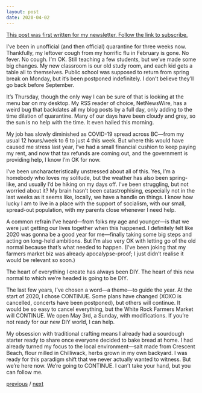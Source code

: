 ```yaml
---
layout: post
date: 2020-04-02
---
```


[This post was first written for my newsletter. Follow the link to subscribe.](https://tinyletter.com/jessdriscoll)

I’ve been in unofficial (and then official) quarantine for three weeks now. Thankfully, my leftover cough from my horrific flu in February is gone. No fever. No cough. I’m OK. Still teaching a few students, but we’ve made some big changes. My new classroom is our old study room, and each kid gets a table all to themselves. Public school was supposed to return from spring break on Monday, but it’s been postponed indefinitely. I don’t believe they’ll go back before September.

It’s Thursday, though the only way I can be sure of that is looking at the menu bar on my desktop. My RSS reader of choice, NetNewsWire, has a weird bug that backdates all my blog posts by a full day, only adding to the time dilation of quarantine. Many of our days have been cloudy and grey, so the sun is no help with the time. It even hailed this morning.

My job has slowly diminished as COVID-19 spread across BC—from my usual 12 hours/week to 6 to just 4 this week. But where this would have caused me stress last year, I’ve had a small financial cushion to keep paying my rent, and now that tax refunds are coming out, and the government is providing help, I know I’m OK for now. 

I’ve been uncharacteristically unstressed about all of this. Yes, I’m a homebody who loves my solitude, but the weather has also been spring-like, and usually I’d be hiking on my days off. I’ve been struggling, but not worried about it? My brain hasn’t been catastrophising, especially not in the last weeks as it seems like, locally, we have a handle on things. I know how lucky I am to live in a place with the support of socialism, with our small, spread-out population, with my parents close whenever I need help. 

A common refrain I’ve heard—from folks my age and younger—is that we were just getting our lives together when this happened. I definitely felt like 2020 was gonna be a good year for me—finally taking some big steps and acting on long-held ambitions. But I’m also very OK with letting go of the old normal because that’s what needed to happen. (I’ve been joking that my farmers market biz was already apocalypse-proof; I just didn’t realise it would be relevant so soon.) 

The heart of everything I create has always been DIY. The heart of this new normal to which we’re headed is going to be DIY.

The last few years, I’ve chosen a word—a theme—to guide the year. At the start of 2020, I chose CONTINUE. Some plans have changed (XOXO is cancelled, concerts have been postponed), but others will continue. It would be so easy to cancel everything, but the White Rock Farmers Market will CONTINUE. We open May 3rd, a Sunday, with modifications. If you’re not ready for our new DIY world, I can help.

My obsession with traditional crafting means I already had a sourdough starter ready to share once everyone decided to bake bread at home. I had already turned my focus to the local environment—salt made from Crescent Beach, flour milled in Chilliwack, herbs grown in my own backyard. I was ready for this paradigm shift that we never actually wanted to witness. But we’re here now. We’re going to CONTINUE. I can’t take your hand, but you can follow me.

<a href="{{page.previous.url}}">previous</a> / <a href="{{page.next.url}}">next</a>
